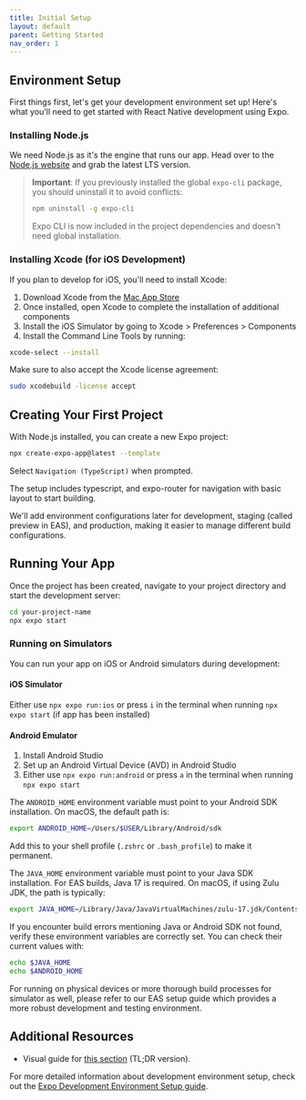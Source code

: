 ```yaml
---
title: Initial Setup
layout: default
parent: Getting Started
nav_order: 1
---
```


## Environment Setup

First things first, let's get your development environment set up! Here's what you'll need to get started with React Native development using Expo.

### Installing Node.js

We need Node.js as it's the engine that runs our app. Head over to the [Node.js website](https://nodejs.org/) and grab the latest LTS version.

> **Important**: If you previously installed the global `expo-cli` package, you should uninstall it to avoid conflicts:
> ```bash
> npm uninstall -g expo-cli
> ```
> Expo CLI is now included in the project dependencies and doesn't need global installation.

### Installing Xcode (for iOS Development)

If you plan to develop for iOS, you'll need to install Xcode:

1. Download Xcode from the [Mac App Store](https://apps.apple.com/us/app/xcode/id497799835)
2. Once installed, open Xcode to complete the installation of additional components
3. Install the iOS Simulator by going to Xcode > Preferences > Components
4. Install the Command Line Tools by running:
```bash
xcode-select --install
```

Make sure to also accept the Xcode license agreement:
```bash
sudo xcodebuild -license accept
```

## Creating Your First Project

With Node.js installed, you can create a new Expo project:

```bash
npx create-expo-app@latest --template
```

Select `Navigation (TypeScript)` when prompted.

The setup includes typescript, and expo-router for navigation with basic layout to start building. 

We'll add environment configurations later for development, staging (called preview in EAS), and production, making it easier to manage different build configurations.

## Running Your App

Once the project has been created, navigate to your project directory and start the development server:

```bash
cd your-project-name
npx expo start
```

### Running on Simulators

You can run your app on iOS or Android simulators during development:

#### iOS Simulator
Either use `npx expo run:ios` or press `i` in the terminal when running `npx expo start` (if app has been installed)

#### Android Emulator
1. Install Android Studio
2. Set up an Android Virtual Device (AVD) in Android Studio
3. Either use `npx expo run:android` or press `a` in the terminal when running `npx expo start`


The `ANDROID_HOME` environment variable must point to your Android SDK installation. On macOS, the default path is:
```bash
export ANDROID_HOME=/Users/$USER/Library/Android/sdk
```

Add this to your shell profile (`.zshrc` or `.bash_profile`) to make it permanent.


The `JAVA_HOME` environment variable must point to your Java SDK installation. For EAS builds, Java 17 is required. On macOS, if using Zulu JDK, the path is typically:
```bash
export JAVA_HOME=/Library/Java/JavaVirtualMachines/zulu-17.jdk/Contents/Home
```

If you encounter build errors mentioning Java or Android SDK not found, verify these environment variables are correctly set. You can check their current values with:
```bash
echo $JAVA_HOME
echo $ANDROID_HOME
```



For running on physical devices or more thorough build processes for simulator as well, please refer to our EAS setup guide which provides a more robust development and testing environment.



## Additional Resources

- Visual guide for [this section](https://drive.google.com/file/d/1irc9gdAwtt8WqjsbLRuRbSi8aDWGeHss/view?usp=drive_link) (TL;DR version).

For more detailed information about development environment setup, check out the [Expo Development Environment Setup guide](https://docs.expo.dev/get-started/set-up-your-environment/). 

